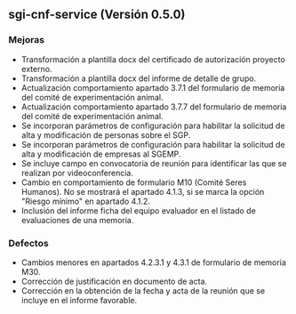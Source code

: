 ## sgi-cnf-service (Versión 0.5.0)

### Mejoras
* Transformación a plantilla docx del certificado de autorización proyecto externo.
* Transformación a plantilla docx del informe de detalle de grupo.
* Actualización comportamiento apartado 3.7.1 del formulario de memoria del comité de experimentación animal.
* Actualización comportamiento apartado 3.7.7 del formulario de memoria del comité de experimentación animal.
* Se incorporan parámetros de configuración para habilitar la solicitud de alta y modificación de personas sobre el SGP.
* Se incorporan parámetros de configuración para habilitar la solicitud de alta y modificación de empresas al SGEMP.
* Se incluye campo en convocatoria de reunión para identificar las que se realizan por videoconferencia.
* Cambio en comportamiento de formulario M10 (Comité Seres Humanos). No se mostrará el apartado 4.1.3, si se marca la opción "Riesgo mínimo" en apartado 4.1.2.
* Inclusión del informe ficha del equipo evaluador en el listado de evaluaciones de una memoria.

### Defectos
* Cambios menores en apartados 4.2.3.1 y 4.3.1 de formulario de memoria M30.
* Corrección de justificación en documento de acta.
* Corrección en la obtención de la fecha y acta de la reunión que se incluye en el informe favorable.